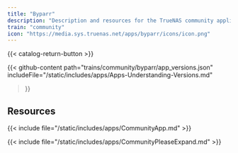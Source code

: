 ```yaml
---
title: "Byparr"
description: "Description and resources for the TrueNAS community application called Byparr."
train: "community"
icon: "https://media.sys.truenas.net/apps/byparr/icons/icon.png"
---
```


{{< catalog-return-button >}}

{{< github-content 
    path="trains/community/byparr/app_versions.json"
    includeFile="/static/includes/apps/Apps-Understanding-Versions.md"
>}}

## Resources

{{< include file="/static/includes/apps/CommunityApp.md" >}}

{{< include file="/static/includes/apps/CommunityPleaseExpand.md" >}}
